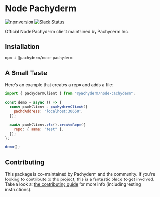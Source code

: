# Node Pachyderm
[![npmversion](https://img.shields.io/npm/v/@pachyderm/node-pachyderm.svg)](https://www.npmjs.com/package/@pachyderm/node-pachyderm)
[![Slack Status](https://badge.slack.pachyderm.io/badge.svg)](http://slack.pachyderm.io)

Official Node Pachyderm client maintained by Pachyderm Inc.
## Installation

```bash
npm i @pachyderm/node-pachyderm
```

## A Small Taste

Here's an example that creates a repo and adds a file:

```javascript
import { pachydermClient } from "@pachyderm/node-pachyderm";

const demo = async () => {
  const pachClient = pachydermClient({
    pachdAddress: "localhost:30650",
  });

  await pachClient.pfs().createRepo({
    repo: { name: "test" },
  });
};

demo();
```
## Contributing
This package is co-maintained by Pachyderm and the community. If you're looking to contribute to the project, this is a fantastic place to get involved. Take a look at [the contributing guide](./contributing.md) for more info (including testing instructions).
